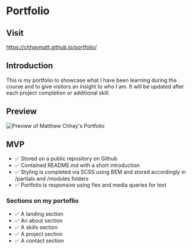 # Portfolio
## Visit
https://chhaymatt.github.io/portfolio/

## Introduction
This is my portfolio to showcase what I have been learning during the course and to give visitors an insight to who I am. It will be updated after each project completion or additional skill.

## Preview
![Preview of Matthew Chhay's Portfolio](https://i.imgur.com/EL36zPW.png)


## MVP
- ✅ Stored on a public repository on Github
- ✅ Contained README.md with a short introduction
- ✅ Styling is completed via SCSS using BEM and stored accordingly in /partials and /modules folders
- ✅ Portfolio is responsive using flex and media queries for text 


### Sections on my portoflio
- ✅ A landing section
- ✅ An about section
- ✅ A skills section
- ✅ A project section
- ✅ A contact section
